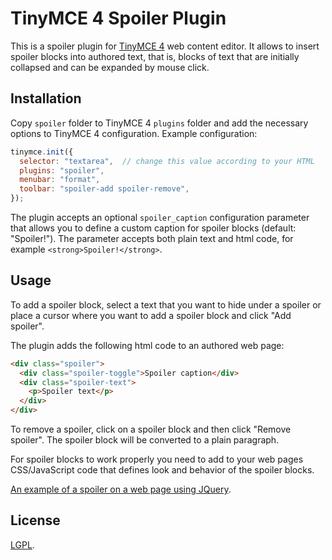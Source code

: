 # TinyMCE 4 Spoiler Plugin

This is a spoiler plugin for [TinyMCE 4](https://www.tinymce.com/) web content editor. It allows to insert spoiler
blocks into authored text, that is, blocks of text that are initially collapsed and can be expanded by mouse click.

## Installation

Copy `spoiler` folder to TinyMCE 4 `plugins` folder and add the necessary options to TinyMCE 4 configuration.
Example configuration:

```javascript
tinymce.init({
  selector: "textarea",  // change this value according to your HTML
  plugins: "spoiler",
  menubar: "format",
  toolbar: "spoiler-add spoiler-remove",
});
```

The plugin accepts an optional `spoiler_caption` configuration parameter that allows you to define
a custom caption for spoiler blocks (default: "Spoiler!").
The parameter accepts both plain text and html code, for example `<strong>Spoiler!</strong>`.

## Usage

To add a spoiler block, select a text that you want to hide under a spoiler or place a cursor
where you want to add a spoiler block and click "Add spoiler".

The plugin adds the following html code to an authored web page:

```html
<div class="spoiler">
  <div class="spoiler-toggle">Spoiler caption</div>
  <div class="spoiler-text">
    <p>Spoiler text</p>
  </div>
</div>
```

To remove a spoiler, click on a spoiler block and then click "Remove spoiler". The spoiler block will be converted
to a plain paragraph.

For spoiler blocks to work properly you need to add to your web pages CSS/JavaScript
code that defines look and behavior of the spoiler blocks.

[An example of a spoiler on a web page using JQuery](https://jsfiddle.net/romanvm/7w9shc27/).

## License

[LGPL](http://www.gnu.org/licenses/lgpl-3.0.en.html).
